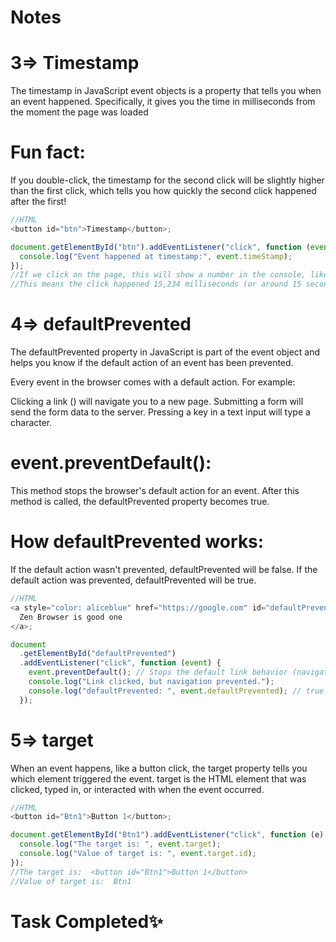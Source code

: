 # Notes

# 3=> Timestamp

The timestamp in JavaScript event objects is a property that tells you when an event happened. Specifically, it gives you the time in milliseconds from the moment the page was loaded

# Fun fact:

If you double-click, the timestamp for the second click will be slightly higher than the first click, which tells you how quickly the second click happened after the first!

```javascript
//HTML
<button id="btn">Timestamp</button>;

document.getElementById("btn").addEventListener("click", function (event) {
  console.log("Event happened at timestamp:", event.timeStamp);
});
//If we click on the page, this will show a number in the console, like 15234.234
//This means the click happened 15,234 milliseconds (or around 15 seconds) after the page was loaded
```

# 4=> defaultPrevented

The defaultPrevented property in JavaScript is part of the event object and helps you know if the default action of an event has been prevented.

Every event in the browser comes with a default action. For example:

Clicking a link (<a>) will navigate you to a new page.
Submitting a form will send the form data to the server.
Pressing a key in a text input will type a character.

# event.preventDefault():

This method stops the browser's default action for an event. After this method is called, the defaultPrevented property becomes true.

# How defaultPrevented works:

If the default action wasn't prevented, defaultPrevented will be false.
If the default action was prevented, defaultPrevented will be true.

```javascript
//HTML
<a style="color: aliceblue" href="https://google.com" id="defaultPrevented">
  Zen Browser is good one
</a>;

document
  .getElementById("defaultPrevented")
  .addEventListener("click", function (event) {
    event.preventDefault(); // Stops the default link behavior (navigation)
    console.log("Link clicked, but navigation prevented.");
    console.log("defaultPrevented: ", event.defaultPrevented); // true
  });
```

# 5=> target

When an event happens, like a button click, the target property tells you which element triggered the event.
target is the HTML element that was clicked, typed in, or interacted with when the event occurred.

```javascript
//HTML
<button id="Btn1">Button 1</button>;

document.getElementById("Btn1").addEventListener("click", function (e) {
  console.log("The target is: ", event.target);
  console.log("Value of target is: ", event.target.id);
});
//The target is:  <button id=​"Btn1">​Button 1​</button>​
//Value of target is:  Btn1
```

# Task Completed✨
